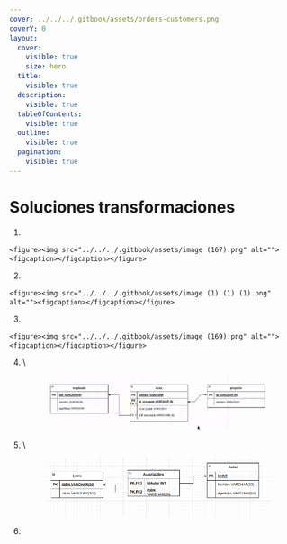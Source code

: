 ```yaml
---
cover: ../../../.gitbook/assets/orders-customers.png
coverY: 0
layout:
  cover:
    visible: true
    size: hero
  title:
    visible: true
  description:
    visible: true
  tableOfContents:
    visible: true
  outline:
    visible: true
  pagination:
    visible: true
---
```


# Soluciones transformaciones

1.

    <figure><img src="../../../.gitbook/assets/image (167).png" alt=""><figcaption></figcaption></figure>
2.

    <figure><img src="../../../.gitbook/assets/image (1) (1) (1).png" alt=""><figcaption></figcaption></figure>
3.

    <figure><img src="../../../.gitbook/assets/image (169).png" alt=""><figcaption></figcaption></figure>
4.  \


    <figure><img src="../../../.gitbook/assets/image (171).png" alt=""><figcaption></figcaption></figure>
5.  \




    <figure><img src="../../../.gitbook/assets/image (172).png" alt=""><figcaption></figcaption></figure>
6.

